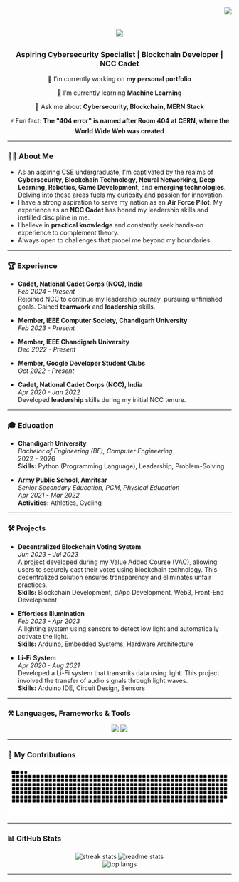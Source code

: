 <img align="right" src="https://visitor-badge.laobi.icu/badge?page_id=J1NX-82.J1NX-82" />

<h1 align="center">
    <img src="https://readme-typing-svg.herokuapp.com/?font=Righteous&size=35&center=true&vCenter=true&width=500&height=70&duration=4000&lines=Hi+There!+👋;+I'm+Gurdeep+Singh!;" />
</h1>

<h3 align="center">Aspiring Cybersecurity Specialist | Blockchain Developer | NCC Cadet</h3>

<div align="center">
 
 🔭 I’m currently working on **my personal portfolio**

 🌱 I’m currently learning **Machine Learning**

 💬 Ask me about **Cybersecurity, Blockchain, MERN Stack**

 ⚡ Fun fact: **The "404 error" is named after Room 404 at CERN, where the World Wide Web was created**

</div>

---

### 🧑‍💼 **About Me**
- As an aspiring CSE undergraduate, I'm captivated by the realms of **Cybersecurity, Blockchain Technology, Neural Networking, Deep Learning, Robotics, Game Development**, and **emerging technologies**. Delving into these areas fuels my curiosity and passion for innovation.
- I have a strong aspiration to serve my nation as an **Air Force Pilot**. My experience as an **NCC Cadet** has honed my leadership skills and instilled discipline in me.
- I believe in **practical knowledge** and constantly seek hands-on experience to complement theory.
- Always open to challenges that propel me beyond my boundaries.

---

### 🏆 **Experience**
- **Cadet, National Cadet Corps (NCC), India**  
  *Feb 2024 - Present*  
  Rejoined NCC to continue my leadership journey, pursuing unfinished goals. Gained **teamwork** and **leadership** skills.

- **Member, IEEE Computer Society, Chandigarh University**  
  *Feb 2023 - Present*

- **Member, IEEE Chandigarh University**  
  *Dec 2022 - Present*

- **Member, Google Developer Student Clubs**  
  *Oct 2022 - Present*

- **Cadet, National Cadet Corps (NCC), India**  
  *Apr 2020 - Jan 2022*  
  Developed **leadership** skills during my initial NCC tenure.

---

### 🎓 **Education**
- **Chandigarh University**  
  *Bachelor of Engineering (BE), Computer Engineering*  
  2022 - 2026  
  **Skills:** Python (Programming Language), Leadership, Problem-Solving

- **Army Public School, Amritsar**  
  *Senior Secondary Education, PCM, Physical Education*  
  *Apr 2021 - Mar 2022*  
  **Activities:** Athletics, Cycling

---

### 🛠 **Projects**
- **Decentralized Blockchain Voting System**  
  *Jun 2023 - Jul 2023*  
  A project developed during my Value Added Course (VAC), allowing users to securely cast their votes using blockchain technology. This decentralized solution ensures transparency and eliminates unfair practices.  
  **Skills:** Blockchain Development, dApp Development, Web3, Front-End Development

- **Effortless Illumination**  
  *Feb 2023 - Apr 2023*  
  A lighting system using sensors to detect low light and automatically activate the light.  
  **Skills:** Arduino, Embedded Systems, Hardware Architecture

- **Li-Fi System**  
  *Apr 2020 - Aug 2021*  
  Developed a Li-Fi system that transmits data using light. This project involved the transfer of audio signals through light waves.  
  **Skills:** Arduino IDE, Circuit Design, Sensors

---

### ⚒️ **Languages, Frameworks & Tools**
<div align="center">
    <img src="https://skillicons.dev/icons?i=react,bootstrap,html,css,vscode,github,figma,tailwind,git,r" />
    <img src="https://skillicons.dev/icons?i=nodejs,python,javascript,typescript,express,firebase,mongodb,c,java,nextjs,mysql" />
</div>

---

### 🐍 **My Contributions**
<div align="center">
  <img alt="snake eating my contributions" src="https://raw.githubusercontent.com/J1NX-82/J1NX-82/output/github-contribution-grid-snake.svg" />
</div>

---

### 📊 **GitHub Stats**
<div align="center">
  <img width=390 src="https://github-readme-streak-stats-salesp07.vercel.app/?user=J1NX-82&count_private=true&theme=react&border_radius=10" alt="streak stats"/>
  <img width=390 src="https://github-readme-stats-J1NX-82.vercel.app/api?username=salesp07&count_private=true&show_icons=true&theme=react&rank_icon=github&border_radius=10" alt="readme stats" />
  <br/>
  <img width=325 src="https://github-readme-stats-J1NX-82.vercel.app/api/top-langs/?username=salesp07&hide=HTML&langs_count=8&layout=compact&theme=react&border_radius=10" alt="top langs" />
</div>

---

